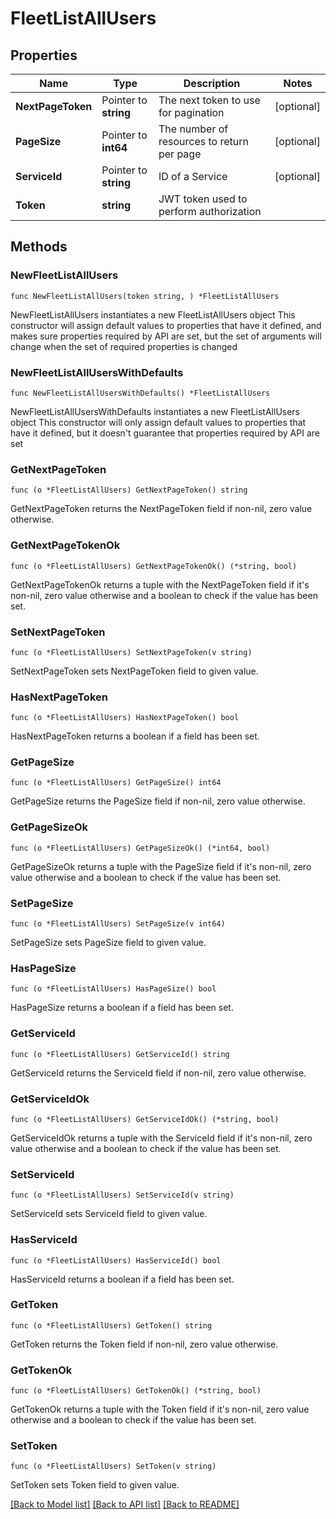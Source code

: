 # FleetListAllUsers

## Properties

Name | Type | Description | Notes
------------ | ------------- | ------------- | -------------
**NextPageToken** | Pointer to **string** | The next token to use for pagination | [optional] 
**PageSize** | Pointer to **int64** | The number of resources to return per page | [optional] 
**ServiceId** | Pointer to **string** | ID of a Service | [optional] 
**Token** | **string** | JWT token used to perform authorization | 

## Methods

### NewFleetListAllUsers

`func NewFleetListAllUsers(token string, ) *FleetListAllUsers`

NewFleetListAllUsers instantiates a new FleetListAllUsers object
This constructor will assign default values to properties that have it defined,
and makes sure properties required by API are set, but the set of arguments
will change when the set of required properties is changed

### NewFleetListAllUsersWithDefaults

`func NewFleetListAllUsersWithDefaults() *FleetListAllUsers`

NewFleetListAllUsersWithDefaults instantiates a new FleetListAllUsers object
This constructor will only assign default values to properties that have it defined,
but it doesn't guarantee that properties required by API are set

### GetNextPageToken

`func (o *FleetListAllUsers) GetNextPageToken() string`

GetNextPageToken returns the NextPageToken field if non-nil, zero value otherwise.

### GetNextPageTokenOk

`func (o *FleetListAllUsers) GetNextPageTokenOk() (*string, bool)`

GetNextPageTokenOk returns a tuple with the NextPageToken field if it's non-nil, zero value otherwise
and a boolean to check if the value has been set.

### SetNextPageToken

`func (o *FleetListAllUsers) SetNextPageToken(v string)`

SetNextPageToken sets NextPageToken field to given value.

### HasNextPageToken

`func (o *FleetListAllUsers) HasNextPageToken() bool`

HasNextPageToken returns a boolean if a field has been set.

### GetPageSize

`func (o *FleetListAllUsers) GetPageSize() int64`

GetPageSize returns the PageSize field if non-nil, zero value otherwise.

### GetPageSizeOk

`func (o *FleetListAllUsers) GetPageSizeOk() (*int64, bool)`

GetPageSizeOk returns a tuple with the PageSize field if it's non-nil, zero value otherwise
and a boolean to check if the value has been set.

### SetPageSize

`func (o *FleetListAllUsers) SetPageSize(v int64)`

SetPageSize sets PageSize field to given value.

### HasPageSize

`func (o *FleetListAllUsers) HasPageSize() bool`

HasPageSize returns a boolean if a field has been set.

### GetServiceId

`func (o *FleetListAllUsers) GetServiceId() string`

GetServiceId returns the ServiceId field if non-nil, zero value otherwise.

### GetServiceIdOk

`func (o *FleetListAllUsers) GetServiceIdOk() (*string, bool)`

GetServiceIdOk returns a tuple with the ServiceId field if it's non-nil, zero value otherwise
and a boolean to check if the value has been set.

### SetServiceId

`func (o *FleetListAllUsers) SetServiceId(v string)`

SetServiceId sets ServiceId field to given value.

### HasServiceId

`func (o *FleetListAllUsers) HasServiceId() bool`

HasServiceId returns a boolean if a field has been set.

### GetToken

`func (o *FleetListAllUsers) GetToken() string`

GetToken returns the Token field if non-nil, zero value otherwise.

### GetTokenOk

`func (o *FleetListAllUsers) GetTokenOk() (*string, bool)`

GetTokenOk returns a tuple with the Token field if it's non-nil, zero value otherwise
and a boolean to check if the value has been set.

### SetToken

`func (o *FleetListAllUsers) SetToken(v string)`

SetToken sets Token field to given value.



[[Back to Model list]](../README.md#documentation-for-models) [[Back to API list]](../README.md#documentation-for-api-endpoints) [[Back to README]](../README.md)


